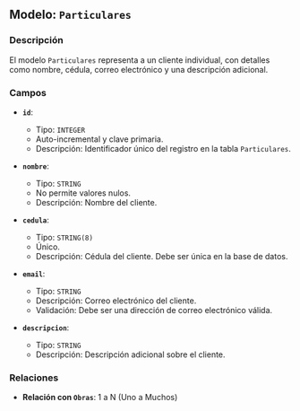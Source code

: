 ## Modelo: `Particulares`

### Descripción

El modelo `Particulares` representa a un cliente individual, con detalles como nombre, cédula, correo electrónico y una descripción adicional.

### Campos

-   **`id`**:

    -   Tipo: `INTEGER`
    -   Auto-incremental y clave primaria.
    -   Descripción: Identificador único del registro en la tabla `Particulares`.

-   **`nombre`**:

    -   Tipo: `STRING`
    -   No permite valores nulos.
    -   Descripción: Nombre del cliente.

-   **`cedula`**:

    -   Tipo: `STRING(8)`
    -   Único.
    -   Descripción: Cédula del cliente. Debe ser única en la base de datos.

-   **`email`**:

    -   Tipo: `STRING`
    -   Descripción: Correo electrónico del cliente.
    -   Validación: Debe ser una dirección de correo electrónico válida.

-   **`descripcion`**:

    -   Tipo: `STRING`
    -   Descripción: Descripción adicional sobre el cliente.

### Relaciones

-   **Relación con `Obras`**: 1 a N (Uno a Muchos)
